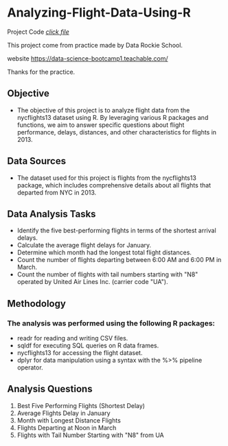 
# Analyzing-Flight-Data-Using-R

Project Code [_click file_](https://github.com/tamakuku/data-science-bootcamp9/blob/main/Portfolio-Project/R-Data-Transformation/Analyzing-Flight-Data-Using-R/Analyzing-Flight-Data.R)

This project come from practice made by Data Rockie School.

website https://data-science-bootcamp1.teachable.com/

Thanks for the practice.

## Objective
- The objective of this project is to analyze flight data from the nycflights13 dataset using R. By leveraging various R packages and functions, we aim to answer specific questions about flight performance, delays, distances, and other characteristics for flights in 2013.

## Data Sources
- The dataset used for this project is flights from the nycflights13 package, which includes comprehensive details about all flights that departed from NYC in 2013.

## Data Analysis Tasks
- Identify the five best-performing flights in terms of the shortest arrival delays.
- Calculate the average flight delays for January.
- Determine which month had the longest total flight distances.
- Count the number of flights departing between 6:00 AM and 6:00 PM in March.
- Count the number of flights with tail numbers starting with "N8" operated by United Air Lines Inc. (carrier code "UA").

## Methodology
### The analysis was performed using the following R packages:
- readr for reading and writing CSV files.
- sqldf for executing SQL queries on R data frames.
- nycflights13 for accessing the flight dataset.
- dplyr for data manipulation using a syntax with the %>% pipeline operator.

## Analysis Questions
1. Best Five Performing Flights (Shortest Delay)
2. Average Flights Delay in January
3. Month with Longest Distance Flights
4. Flights Departing at Noon in March
5. Flights with Tail Number Starting with "N8" from UA
